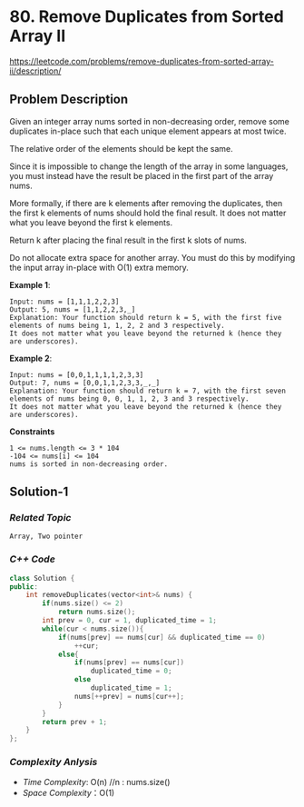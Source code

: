 #  80. Remove Duplicates from Sorted Array II
https://leetcode.com/problems/remove-duplicates-from-sorted-array-ii/description/

## Problem Description

Given an integer array nums sorted in non-decreasing order, remove some duplicates in-place such that each unique element appears at most twice. 

The relative order of the elements should be kept the same.

Since it is impossible to change the length of the array in some languages, you must instead have the result be placed in the first part of the array nums. 

More formally, if there are k elements after removing the duplicates, then the first k elements of nums should hold the final result. It does not matter what you leave beyond the first k elements.

Return k after placing the final result in the first k slots of nums.

Do not allocate extra space for another array. You must do this by modifying the input array in-place with O(1) extra memory.


**Example 1**:
```
Input: nums = [1,1,1,2,2,3]
Output: 5, nums = [1,1,2,2,3,_]
Explanation: Your function should return k = 5, with the first five elements of nums being 1, 1, 2, 2 and 3 respectively.
It does not matter what you leave beyond the returned k (hence they are underscores).
```
**Example 2**:
```
Input: nums = [0,0,1,1,1,1,2,3,3]
Output: 7, nums = [0,0,1,1,2,3,3,_,_]
Explanation: Your function should return k = 7, with the first seven elements of nums being 0, 0, 1, 1, 2, 3 and 3 respectively.
It does not matter what you leave beyond the returned k (hence they are underscores).
```

**Constraints**
```
1 <= nums.length <= 3 * 104
-104 <= nums[i] <= 104
nums is sorted in non-decreasing order.
```

## Solution-1

### _Related Topic_
    Array, Two pointer

### _C++ Code_
```cpp
class Solution {
public:
    int removeDuplicates(vector<int>& nums) {
        if(nums.size() <= 2)
            return nums.size();
        int prev = 0, cur = 1, duplicated_time = 1;
        while(cur < nums.size()){
            if(nums[prev] == nums[cur] && duplicated_time == 0)
                ++cur;
            else{
                if(nums[prev] == nums[cur])
                    duplicated_time = 0;
                else
                    duplicated_time = 1;
                nums[++prev] = nums[cur++];
            }
        }
        return prev + 1;
    }
};
```

### _Complexity Anlysis_
- _Time Complexity_: O(n) //n : nums.size()
- _Space Complexity_：O(1)
